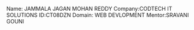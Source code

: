Name: JAMMALA JAGAN MOHAN REDDY
Company:CODTECH IT SOLUTIONS
ID:CT08DZN
Domain: WEB DEVLOPMENT
Mentor:SRAVANI GOUNI
